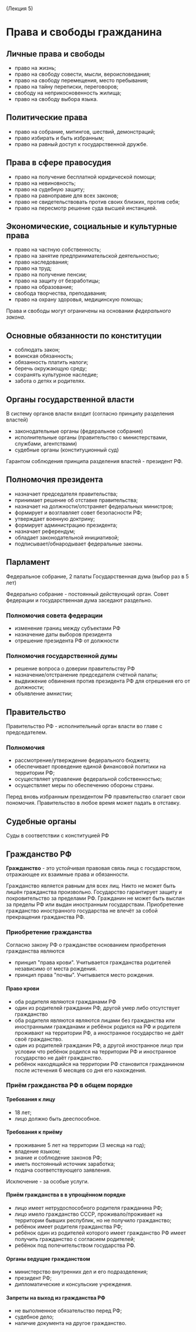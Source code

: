 (Лекция 5)
# Права и свободы гражданина
## Личные права и свободы
- право на жизнь;
- право на свободу совести, мысли, вероисповедания;
- право на свободу перемещения, место пребывания;
- право на тайну переписки, переговоров;
- свободу на неприкосновенность жилища;
- право на свободу выбора языка.

## Политические права
- право на собрание, митингов, шествий, демонстраций;
- право избирать и быть избранным;
- право на равный доступ к государственной дружбе.

## Права в сфере правосудия
- право на получение бесплатной юридической помощи;
- право на невиновность;
- право на судебную защиту;
- право на равноправие для всех законов;
- право не свидетельствовать против своих близких, против себя;
- право на пересмотр решение суда высшей инстанцией.

## Экономические, социальные и культурные права
- право на частную собственность;
- право на занятие предпринимательской деятельностью;
- право наследования;
- право на труд;
- право на получение пенсии;
- право на защиту от безработицы;
- право на образование;
- свобода творчества, преподавания;
- право на охрану здоровья, медицинскую помощь;

Права и свободы могут ограничены на основании _федерального закона_.

## Основные обязанности по конституции
- соблюдать закон;
- воинская обязанность;
- обязанность платить налоги;
- беречь окружающую среду;
- сохранять культурное наследие;
- забота о детях и родителях.

## Органы государственной власти
В систему органов власти входит (согласно принципу разделения властей)
- законодательные органы (федеральное собрание)
- исполнительные органы (правительство с министерствами, службами, агентствами)
- судебные органы (конституционный суд)

Гарантом соблюдения принципа разделения властей - президент РФ.

## Полномочия президента
- назначает председателя правительства;
- принимает решение об отставке правительства;
- назначает на должности/отстраняет федеральных министров;
- формирует и возглавляет совет безопасности РФ;
- утверждает военную доктрину;
- формирует администрацию президента;
- назначает референдум;
- обладает законодательной инициативой;
- подписывает/обнародывает федеральные законы.

## Парламент
Федеральное собрание, 2 палаты
Государственная дума (выбор раз в 5 лет)

Федерально собрание - постоянный действующий орган. Совет федерации и государственная дума заседают раздельно.

### Полномочия совета федерации
- изменение границ между субъектами РФ
- назначение даты выборов президента
- отрешение президента РФ от должности

### Полномочия государственной думы
- решение вопроса о доверии правительству РФ
- назначение/отстранение председателя счётной палаты;
- выдвижение обвинения против президента РФ для отрешения его от должности;
- объявление амнистии;

## Правительство
Правительство РФ - исполнительный орган власти во главе с председателем.

### Полномочия
- рассмотрение/утверждение федерального бюджета;
- обеспечивает проведение единой финансовой политики на территории РФ;
- осуществляет управление федеральной собственностью;
- осуществляет меры по обеспечению обороны страны.

Перед вновь избранным президентом РФ правительство слагает свои пономочия. Правительство в любое время может падать в отставку.

## Судебные органы
Суды в соответствии с конституцией РФ

## Гражданство РФ
__Гражданство__ - это устойчивая правовая связь лица с государством, отражающее их взаимные права и обязанности.

Гражданство является равным для всех лиц. Никто не может быть лишён гражданства произвольно. Государство гарантирует защиту и покровительство за пределами РФ. Гражданин не может быть выслан за пределы РФ или выдан иностранным государствам. Приобретение гражданство иностранного государства не влечёт за собой прекращения гражданства РФ.

### Приобретение гражданства
Согласно закону РФ о гражданстве основанием приобретения гражданства являются

- принцип "права крови". Учитывается гражданства родителей независимо от места рождения.
- принцип права "почвы". Учитывается место рождения.

#### Право крови
- оба родителя являются гражданами РФ
- один из родителей гражданин РФ, другой умер либо отсутствует гражданство
- оба родителя являются являются лицами без гражданства или иностранными гражданами и ребёнок родился на РФ и родителя проживают на территории РФ, а иностранное государство не даёт своё гражданство.
- один из родителей гражданин РФ, а другой иностранное лицо при условии что ребёнок родился на территории РФ и иностранное государство не даёт гражданство.
- ребёнок находящийся на территории РФ становится гражданином после истечения 6 месяцев со дня его нахождения.

### Приём гражданства РФ в общем порядке
#### Требования к лицу
- 18 лет;
- лицо должно быть дееспособное.

#### Требования к приёму
- проживание 5 лет на территории (3 месяца на год);
- владение языком;
- знание и соблюдение законов РФ;
- иметь постоянный источник заработка;
- подача соответствующего заявления.

Исключение - за особые услуги.

#### Приём гражданства в в упрощённом порядке
- лицо имеет нетрудоспособного родителя гражданина РФ;
- лицо имело гражданство СССР, проживало/проживает на территории бывших республик, но не получило гражданство;
- ребёнок имеет родителя гражданства РФ;
- ребёнок один из родителей которого имеет гражданство РФ имеет получить гражданство с согласием родителей;
- ребёнок под попечительством государства РФ.

#### Органы ведущие гражданством
- министерство внутренних дел и его подразделения;
- президент РФ;
- дипломатические и консульские учреждения.

#### Запреты на выход из гражданства РФ
- не выполненное обязательство перед РФ;
- судебное дело;
- наличие документа на другое гражданство.
